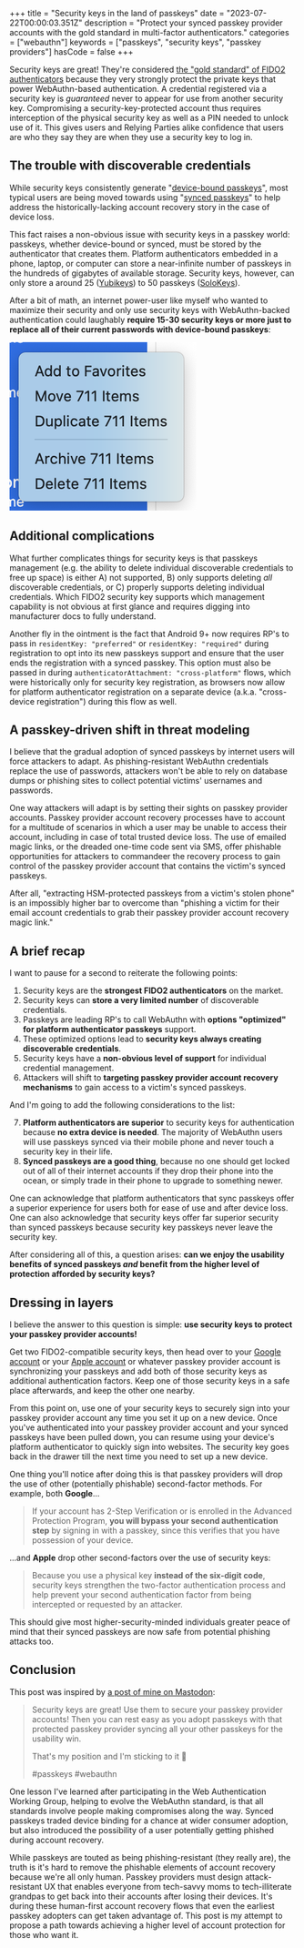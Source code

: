+++
title = "Security keys in the land of passkeys"
date = "2023-07-22T00:00:03.351Z"
description = "Protect your synced passkey provider accounts with the gold standard in multi-factor authenticators."
categories = ["webauthn"]
keywords = ["passkeys", "security keys", "passkey providers"]
hasCode = false
+++

Security keys are great! They're considered [the "gold standard" of FIDO2 authenticators](https://fidoalliance.org/fido-alliance-releases-guidelines-for-optimizing-user-experiences-with-fido-security-keys/) because they very strongly protect the private keys that power WebAuthn-based authentication. A credential registered via a security key is *guaranteed* never to appear for use from another security key. Compromising a security-key-protected account thus requires interception of the physical security key as well as a PIN needed to unlock use of it. This gives users and Relying Parties alike confidence that users are who they say they are when they use a security key to log in.

## The trouble with discoverable credentials

While security keys consistently generate "[device-bound passkeys](https://passkeys.dev/docs/reference/terms/#device-bound-passkey)", most typical users are being moved towards using "[synced passkeys](https://passkeys.dev/docs/reference/terms/#synced-passkey)" to help address the historically-lacking account recovery story in the case of device loss.

This fact raises a non-obvious issue with security keys in a passkey world: passkeys, whether device-bound or synced, must be stored by the authenticator that creates them. Platform authenticators embedded in a phone, laptop, or computer can store a near-infinite number of passkeys in the hundreds of gigabytes of available storage. Security keys, however, can only store a around 25 ([Yubikeys](https://support.yubico.com/hc/en-us/categories/360002541740-Devices)) to 50 passkeys ([SoloKeys](https://github.com/solokeys/solo1/issues/156#issuecomment-477645573)).

After a bit of math, an internet power-user like myself who wanted to maximize their security and only use security keys with WebAuthn-backed authentication could laughably **require 15-30 security keys or more just to replace all of their current passwords with device-bound passkeys**:

![A screenshot of the right-click menu in 1Password with all of my logins highlighted. It reveals I have accumulated over 700 username+password logins over the years](images/password_locker_login_count.png)

## Additional complications

What further complicates things for security keys is that passkeys management (e.g. the ability to delete individual discoverable credentials to free up space) is either A) not supported, B) only supports deleting *all* discoverable credentials, or C) properly supports deleting individual credentials. Which FIDO2 security key supports which management capability is not obvious at first glance and requires digging into manufacturer docs to fully understand.

Another fly in the ointment is the fact that Android 9+ now requires RP's to pass in `residentKey: "preferred"` or `residentKey: "required"` during registration to opt into its new passkeys support and ensure that the user ends the registration with a synced passkey. This option must also be passed in during `authenticatorAttachment: "cross-platform"` flows, which were historically only for security key registration, as browsers now allow for platform authenticator registration on a separate device (a.k.a. "cross-device registration") during this flow as well.

## A passkey-driven shift in threat modeling

I believe that the gradual adoption of synced passkeys by internet users will force attackers to adapt. As phishing-resistant WebAuthn credentials replace the use of passwords, attackers won't be able to rely on database dumps or phishing sites to collect potential victims' usernames and passwords.

One way attackers will adapt is by setting their sights on passkey provider accounts. Passkey provider account recovery processes have to account for a multitude of scenarios in which a user may be unable to access their account, including in case of total trusted device loss. The use of emailed magic links, or the dreaded one-time code sent via SMS, offer phishable opportunities for attackers to commandeer the recovery process to gain control of the passkey provider account that contains the victim's synced passkeys.

After all, "extracting HSM-protected passkeys from a victim's stolen phone" is an impossibly higher bar to overcome than "phishing a victim for their email account credentials to grab their passkey provider account recovery magic link."

## A brief recap

I want to pause for a second to reiterate the following points:

1. Security keys are the **strongest FIDO2 authenticators** on the market.
2. Security keys can **store a very limited number** of discoverable credentials.
3. Passkeys are leading RP's to call WebAuthn with **options "optimized" for platform authenticator passkeys** support.
4. These optimized options lead to **security keys always creating discoverable credentials**.
5. Security keys have a **non-obvious level of support** for individual credential management.
6. Attackers will shift to **targeting passkey provider account recovery mechanisms** to gain access to a victim's synced passkeys.

And I'm going to add the following considerations to the list:

7. **Platform authenticators are superior** to security keys for authentication because **no extra device is needed**. The majority of WebAuthn users will use passkeys synced via their mobile phone and never touch a security key in their life.
8. **Synced passkeys are a good thing**, because no one should get locked out of all of their internet accounts if they drop their phone into the ocean, or simply trade in their phone to upgrade to something newer.

One can acknowledge that platform authenticators that sync passkeys offer a superior experience for users both for ease of use and after device loss. One can also acknowledge that security keys offer far superior security than synced passkeys because security key passkeys never leave the security key.

After considering all of this, a question arises: **can we enjoy the usability benefits of synced passkeys *and* benefit from the higher level of protection afforded by security keys?**

<!-- In the spectrum that is "absolute security" vs "absolute usability", security keys represent a position that sacrifices usability for tighter security. The small, small minority of security-key-only users are willing to accept this trade off. However

But what if there was some way for **security-minded individuals** in the middle to get the best of both worlds here? How might they leverage the superior protection of security-key-generated device-bound passkeys while still benefiting from the people-centric usability of a synced passkey? -->

## Dressing in layers

I believe the answer to this question is simple: **use security keys to protect your passkey provider accounts!**

Get two FIDO2-compatible security keys, then head over to your [Google account](https://g.co/passkeys) or your [Apple account](https://support.apple.com/en-us/HT213154) or whatever passkey provider account is synchronizing your passkeys and add both of those security keys as additional authentication factors. Keep one of those security keys in a safe place afterwards, and keep the other one nearby.

From this point on, use one of your security keys to securely sign into your passkey provider account any time you set it up on a new device. Once you've authenticated into your passkey provider account and your synced passkeys have been pulled down, you can resume using your device's platform authenticator to quickly sign into websites. The security key goes back in the drawer till the next time you need to set up a new device.

One thing you'll notice after doing this is that passkey providers will drop the use of other (potentially phishable) second-factor methods. For example, both **Google**...

> If your account has 2-Step Verification or is enrolled in the Advanced Protection Program, **you will bypass your second authentication step** by signing in with a passkey, since this verifies that you have possession of your device.

...and **Apple** drop other second-factors over the use of security keys:

> Because you use a physical key **instead of the six-digit code**, security keys strengthen the two-factor authentication process and help prevent your second authentication factor from being intercepted or requested by an attacker.

This should give most higher-security-minded individuals greater peace of mind that their synced passkeys are now safe from potential phishing attacks too.

## Conclusion

This post was inspired by [a post of mine on Mastodon](https://infosec.exchange/@iamkale/110713564857409117):

> Security keys are great! Use them to secure your passkey provider accounts! Then you can rest easy as you adopt passkeys with that protected passkey provider syncing all your other passkeys for the usability win.
>
> That's my position and I'm sticking to it 🔐
>
> #passkeys #webauthn

One lesson I've learned after participating in the Web Authentication Working Group, helping to evolve the WebAuthn standard, is that all standards involve people making compromises along the way. Synced passkeys traded device binding for a chance at wider consumer adoption, but also introduced the possibility of a user potentially getting phished during account recovery.

While passkeys are touted as being phishing-resistant (they really are), the truth is it's hard to remove the phishable elements of account recovery because we're all only human. Passkey providers must design attack-resistant UX that enables everyone from tech-savvy moms to tech-illiterate grandpas to get back into their accounts after losing their devices. It's during these human-first account recovery flows that even the earliest passkey adopters can get taken advantage of. This post is my attempt to propose a path towards achieving a higher level of account protection for those who want it.
